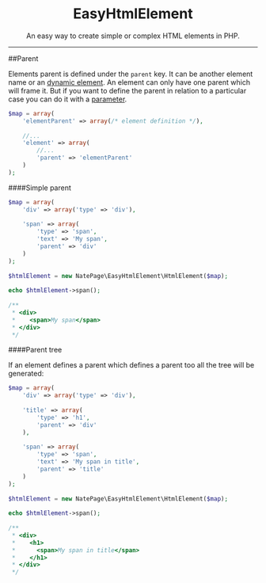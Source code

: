 <h1 align="center">EasyHtmlElement</h1>

<p align="center">An easy way to create simple or complex HTML elements in PHP.</p>

---

##Parent

Elements parent is defined under the `parent` key. It can be another element name or an [dynamic element](dynamic_elements.md). An element can only have one parent which will frame it. But if you want to define the parent in relation to a particular case you can do it with a [parameter](parameters.md).
 
```php
$map = array(
    'elementParent' => array(/* element definition */),
     
    //...
    'element' => array(
        //...
        'parent' => 'elementParent'
    )
);
```
 
####Simple parent
 
```php
$map = array(
    'div' => array('type' => 'div'),
      
    'span' => array(
        'type' => 'span',
        'text' => 'My span',
        'parent' => 'div'
    )
);
  
$htmlElement = new NatePage\EasyHtmlElement\HtmlElement($map);
  
echo $htmlElement->span();
  
/**
 * <div>
 *    <span>My span</span>
 * </div>
 */
```
  
####Parent tree
  
If an element defines a parent which defines a parent too all the tree will be generated:

```php
$map = array(
    'div' => array('type' => 'div'),
    
    'title' => array(
        'type' => 'h1',
        'parent' => 'div'
    ),
      
    'span' => array(
        'type' => 'span',
        'text' => 'My span in title',
        'parent' => 'title'
    )
);
  
$htmlElement = new NatePage\EasyHtmlElement\HtmlElement($map);
  
echo $htmlElement->span();
  
/**
 * <div>
 *    <h1>  
 *      <span>My span in title</span>
 *    </h1>
 * </div>
 */
```
